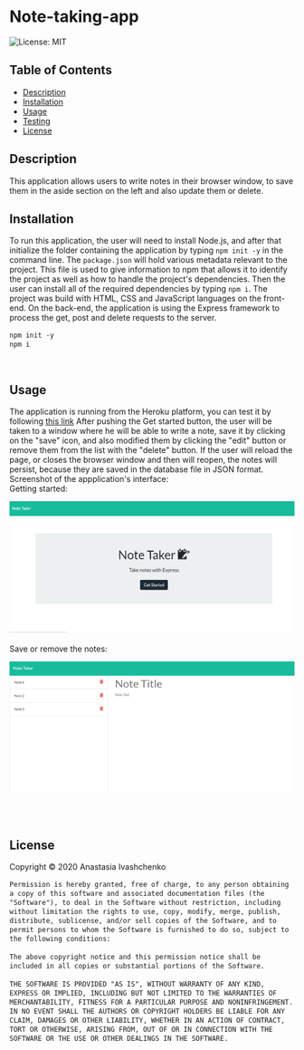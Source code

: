 # Note-taking-app
  ![License: MIT](https://img.shields.io/badge/License-MIT-yellow.svg)

## Table of Contents
  * [Description](#Description)
  * [Installation](#Installation)
  * [Usage](#Usage)
  * [Testing](#Testing)
  * [License](#License)


## Description
This application allows users to write notes in their browser window, to save them in the aside section on the left and also update them or delete. <br>

## Installation
To run this application, the user will need to install Node.js, and after that initialize the folder containing the application by typing `npm init -y` in the command line. The `package.json` will hold various metadata relevant to the project. This file is used to give information to npm that allows it to identify the project as well as how to handle the project's dependencies. Then the user can install  all of the required dependencies by typing `npm i`. The project was build with HTML, CSS and JavaScript languages on the front-end. On the back-end, the application is using the Express framework to process the get, post and delete requests to the server.

```
npm init -y 
npm i
``` 
<br>

## Usage
The application is running from the Heroku platform, you can test it by following [this link](https://tranquil-river-38953.herokuapp.com/)
After pushing the Get started button, the user will be taken to a window where he will be able to write a note, save it by clicking on the "save" icon, and also modified them by clicking the "edit" button or remove them from the list with the "delete" button. If the user will reload the page, or closes the browser window and then will reopen, the notes will persist, because they are saved in the database file in JSON format.
<br> Screenshot of the appplication's interface:
<br> 
Getting started:

![Start the app](./public/assets/screenshots/s1.jpg) <br>
<br>
Save or remove the notes:

![Saved note](./public/assets/screenshots/s2.jpg) <br>
<br>

<br>

## License
Copyright © 2020 Anastasia Ivashchenko

    Permission is hereby granted, free of charge, to any person obtaining a copy of this software and associated documentation files (the "Software"), to deal in the Software without restriction, including without limitation the rights to use, copy, modify, merge, publish, distribute, sublicense, and/or sell copies of the Software, and to permit persons to whom the Software is furnished to do so, subject to the following conditions:
    
    The above copyright notice and this permission notice shall be included in all copies or substantial portions of the Software.
    
    THE SOFTWARE IS PROVIDED "AS IS", WITHOUT WARRANTY OF ANY KIND, EXPRESS OR IMPLIED, INCLUDING BUT NOT LIMITED TO THE WARRANTIES OF MERCHANTABILITY, FITNESS FOR A PARTICULAR PURPOSE AND NONINFRINGEMENT. IN NO EVENT SHALL THE AUTHORS OR COPYRIGHT HOLDERS BE LIABLE FOR ANY CLAIM, DAMAGES OR OTHER LIABILITY, WHETHER IN AN ACTION OF CONTRACT, TORT OR OTHERWISE, ARISING FROM, OUT OF OR IN CONNECTION WITH THE SOFTWARE OR THE USE OR OTHER DEALINGS IN THE SOFTWARE.
    
